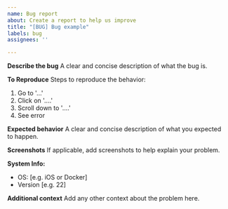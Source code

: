 ```yaml
---
name: Bug report
about: Create a report to help us improve
title: "[BUG] Bug example"
labels: bug
assignees: ''

---
```


**Describe the bug**
A clear and concise description of what the bug is.

**To Reproduce**
Steps to reproduce the behavior:
1. Go to '...'
2. Click on '....'
3. Scroll down to '....'
4. See error

**Expected behavior**
A clear and concise description of what you expected to happen.

**Screenshots**
If applicable, add screenshots to help explain your problem.

**System Info:**
 - OS: [e.g. iOS or Docker]
 - Version [e.g. 22]

**Additional context**
Add any other context about the problem here.
